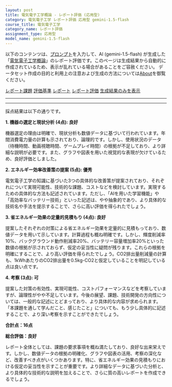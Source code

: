 ```yaml
---
layout: post
title: 電気電子工学概論 - レポート評価 (応用型)
category: 電気電子工学 レポート評価 応用型 gemini-1.5-flash
course_title: 電気電子工学
category_name: レポート評価
assignment_type: 応用型
model_name: gemini-1.5-flash
---
```


以下のコンテンツは、[プロンプト](https://github.com/takedatoshiyuki/synthetic_assignments/tree/main/generated/電気電子工学/gemini-1.5-flash/prompt_レポート評価-応用型.md)を入力して、AI (gemini-1.5-flash) が生成した「[電気電子工学概論](/contents/電気電子工学/)」のレポート評価です。このページは生成結果から自動的に作成されているため、表示が乱れている場合があることをご容赦ください。
データセット作成の目的と利用上の注意および生成の方法については[About](/About)を御覧ください。

[レポート課題](../レポート課題-応用型)
[評価基準](../評価基準-応用型)
[レポート](../レポート-応用型)
[レポート評価](../レポート評価-応用型)
[生成結果のみを表示](https://github.com/takedatoshiyuki/synthetic_assignments/tree/main/generated/電気電子工学/gemini-1.5-flash/レポート評価-応用型.md)
  

***
***
  
採点結果は以下の通りです。

**1. 機器の選定と現状分析 (4点): 良好**

機器選定の理由は明確で、現状分析も数値データに基づいて行われています。年間消費電力量の計算も示されており、論理的です。しかし、使用状況のデータ（待機時間、動画視聴時間、ゲームプレイ時間）の根拠が不足しており、より詳細な説明が必要です。また、グラフや図表を用いた視覚的な表現が欠けているため、良好評価としました。


**2. エネルギー効率改善策の提案 (5点): 優秀**

電気電子工学の知識に基づいた3つの具体的な改善策が提案されており、それぞれについて実現可能性、技術的な課題、コストなどを検討しています。実現するための具体的な方法も記述されています。ただし、「AIを用いた学習機能」や「高効率なバッテリー技術」といった記述は、やや抽象的であり、より具体的な技術名や手法を提示することで、さらに高い評価を得られたでしょう。


**3. 省エネルギー効果の定量的見積もり (4点): 良好**

提案したそれぞれの対策による省エネルギー効果を定量的に見積もっており、数値データを用いて示しています。計算過程も概ね明確です。しかし、輝度削減率10%、バックグラウンド動作削減率20%、バッテリー容量増加率20%といった数値の根拠が示されておらず、仮定の妥当性に疑問が残ります。これらの根拠を明確にすることで、より高い評価を得られたでしょう。CO2排出量削減量の計算も、1kWhあたりのCO2排出量を0.5kg-CO2と仮定していることを明記している点は良い点です。


**4. 考察 (3点): 可**

提案した対策の有効性、実現可能性、コストパフォーマンスなどを考察していますが、論理性がやや不足しています。今後の展望、課題、技術開発の方向性については、一般的な記述にとどまっており、より具体的な内容が求められます。「本課題を通して学んだこと、感じたこと」についても、もう少し具体的に記述することで、より深い考察を示すことができたでしょう。


**合計点：16点**

**総合評価：良好**

レポート全体としては、課題の要求事項を概ね満たしており、良好な出来栄えです。しかし、数値データの根拠の明確化、グラフや図表の活用、考察の深化など、改善すべき点がいくつかあります。特に、省エネルギー効果の見積もりにおける仮定の妥当性を示すことが重要です。より詳細なデータに基づいた分析と、より具体的な技術的な説明を加えることで、さらに質の高いレポートを作成できるでしょう。
